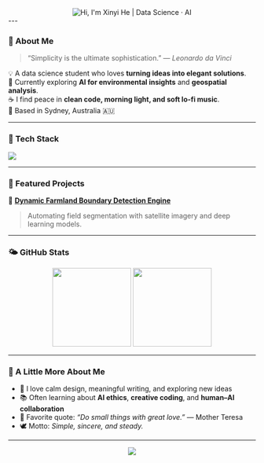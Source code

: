 <div align="center">

  <!-- 浅色模式（白底）：柔和亮蓝文字 -->
  <picture>
    <source media="(prefers-color-scheme: dark)" srcset="https://capsule-render.vercel.app/api?type=rect&color=0D1117&fontColor=58A6FF&height=84&text=Hi,%20I'm%20Xinyi%20He%20%7C%20Data%20Science%20·%20AI&fontSize=34&fontAlignY=50" />
    <img alt="Hi, I'm Xinyi He | Data Science · AI"
         src="https://capsule-render.vercel.app/api?type=rect&color=FFFFFF&fontColor=3D8BEB&height=84&text=Hi,%20I'm%20Xinyi%20He%20%7C%20Data%20Science%20·%20AI&fontSize=34&fontAlignY=50" />
  </picture>

</div>
---

### 🌸 About Me

> “Simplicity is the ultimate sophistication.” — *Leonardo da Vinci*  

💡 A data science student who loves **turning ideas into elegant solutions**.  
🌾 Currently exploring **AI for environmental insights** and **geospatial analysis**.  
☕ I find peace in **clean code, morning light, and soft lo-fi music**.  
📍 Based in Sydney, Australia 🇦🇺  

---

### 🧩 Tech Stack

<p align="left">
  <img src="https://skillicons.dev/icons?i=python,pytorch,tensorflow,git,postgresql,linux,docker,vscode,html,css,javascript,react" />
</p>

---

### 📘 Featured Projects

🌿 [**Dynamic Farmland Boundary Detection Engine**](https://github.com/XinyiHe67/Dynamic-field-boundary-detection)  
> Automating field segmentation with satellite imagery and deep learning models.

---

### 🌤️ GitHub Stats

<p align="center">
  <img height="160em" src="https://github-readme-stats.vercel.app/api?username=XinyiHe67&show_icons=true&theme=transparent&title_color=8AB6D6&icon_color=8AB6D6&text_color=5A6E7D" />
  <img height="160em" src="https://github-readme-stats.vercel.app/api/top-langs/?username=XinyiHe67&layout=compact&theme=transparent&title_color=8AB6D6&text_color=5A6E7D" />

</p>

---

### 🌱 A Little More About Me

- 🌸 I love calm design, meaningful writing, and exploring new ideas  
- 📚 Often learning about **AI ethics**, **creative coding**, and **human–AI collaboration**  
- 💬 Favorite quote: *“Do small things with great love.”* — Mother Teresa  
- 🕊️ Motto: *Simple, sincere, and steady.*

---


<p align="center">
  <img src="https://capsule-render.vercel.app/api?type=soft&color=8AB6D6&height=60&section=footer&text=Thanks+for+visiting!+💙&fontColor=ffffff&fontSize=20" />
</p>
